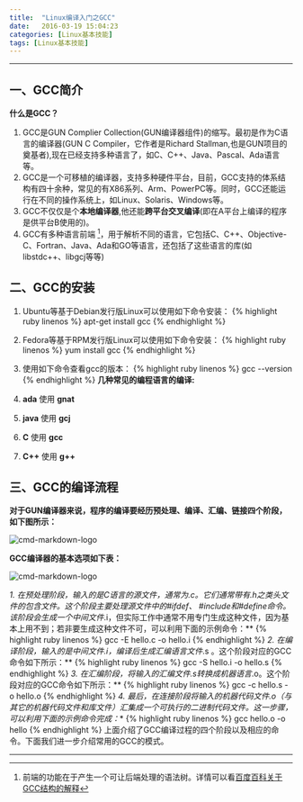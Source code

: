 ```yaml
---
title:  "Linux编译入门之GCC"
date:   2016-03-19 15:04:23
categories: [Linux基本技能]
tags: [Linux基本技能]
---
```

--------

## 一、GCC简介

**什么是GCC？**

1. GCC是GUN Complier Collection(GUN编译器组件)的缩写。最初是作为C语言的编译器(GUN C Compiler，它作者是Richard Stallman,也是GUN项目的奠基者),现在已经支持多种语言了，如C、C++、Java、Pascal、Ada语言等。
2. GCC是一个可移植的编译器，支持多种硬件平台，目前，GCC支持的体系结构有四十余种，常见的有X86系列、Arm、PowerPC等。同时，GCC还能运行在不同的操作系统上，如Linux、Solaris、Windows等。
3.  GCC不仅仅是个**本地编译器**,他还能**跨平台交叉编译**(即在A平台上编译的程序是供平台B使用的)。
4.  GCC有多种语言前端 [^LaTeX]，用于解析不同的语言，它包括C、C++、Objective-C、Fortran、Java、Ada和GO等语言，还包括了这些语言的库(如libstdc++、libgcj等等)

## 二、GCC的安装

1. Ubuntu等基于Debian发行版Linux可以使用如下命令安装：
{% highlight ruby linenos %}
   apt-get install gcc
{% endhighlight %}
2. Fedora等基于RPM发行版Linux可以使用如下命令安装：
{% highlight ruby linenos %}
   yum install gcc
{% endhighlight %}
3. 使用如下命令查看gcc的版本：
{% highlight ruby linenos %}
   gcc --version
{% endhighlight %}
**几种常见的编程语言的编译:**

1. **ada** 使用 **gnat**
2. **java** 使用 **gcj**
3. **C** 使用 **gcc**
4. **C++** 使用 **g++**   

## 三、GCC的编译流程

**对于GUN编译器来说，程序的编译要经历预处理、编译、汇编、链接四个阶段，如下图所示：**

![cmd-markdown-logo](http://marcuses.github.io/assets/images/gcc_1.png)

**GCC编译器的基本选项如下表：**

![cmd-markdown-logo](http://marcuses.github.io/assets/images/gcc_2.png)

**1. 在预处理阶段，输入的是C语言的源文件，通常为*.c。它们通常带有.h之类头文件的包含文件。这个阶段主要处理源文件中的#ifdef、 #include和#define命令。该阶段会生成一个中间文件*.i，但实际工作中通常不用专门生成这种文件，因为基本上用不到；若非要生成这种文件不可，可以利用下面的示例命令：**
{% highlight ruby linenos %}
   gcc -E  hello.c -o hello.i
{% endhighlight %}
**2. 在编译阶段，输入的是中间文件*.i，编译后生成汇编语言文件*.s 。这个阶段对应的GCC命令如下所示：**
{% highlight ruby linenos %}
   gcc -S hello.i -o hello.s
{% endhighlight %}
**3. 在汇编阶段，将输入的汇编文件*.s转换成机器语言*.o。这个阶段对应的GCC命令如下所示：**
{% highlight ruby linenos %}
   gcc -c hello.s -o hello.o
{% endhighlight %}
**4. 最后，在连接阶段将输入的机器代码文件*.o（与其它的机器代码文件和库文件）汇集成一个可执行的二进制代码文件。这一步骤，可以利用下面的示例命令完成：**
{% highlight ruby linenos %}
   gcc hello.o -o hello
{% endhighlight %}
上面介绍了GCC编译过程的四个阶段以及相应的命令。下面我们进一步介绍常用的GCC的模式。

-------------------
[^LaTeX]: 前端的功能在于产生一个可让后端处理的语法树。详情可以看[百度百科关于GCC结构的解释][1]

[1]:http://baike.baidu.com/link?url=-M1JPxX23r5B3EvjfGThcEEqsWnPhonmzgE9x2scHw1sWe3Ab7LbeE5T0zeN9OcmuTpXJ2yID3WmMIN6UQH_utoQCNmAmEgI3ffjG61lxCu#2
